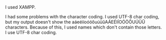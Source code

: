I used XAMPP.

I had some problems with the character coding. 
I used UTF-8 char coding, but my output doesn't show the aáeéiíoóöőuúüűAÁEÉIÍOÓÖŐUÚÜŰ characters. 
Because of this, I used names which don't contain those letters.
I use UTF-8 char coding.
